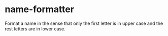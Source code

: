 # name-formatter
Format a name in the sense that only the first letter is in upper case and the rest letters are in lower case.
